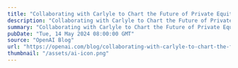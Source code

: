 ```yaml
---
title: "Collaborating with Carlyle to Chart the Future of Private Equity"
description: "Collaborating with Carlyle to Chart the Future of Private Equity"
summary: "Collaborating with Carlyle to Chart the Future of Private Equity"
pubDate: "Tue, 14 May 2024 08:00:00 GMT"
source: "OpenAI Blog"
url: "https://openai.com/blog/collaborating-with-carlyle-to-chart-the-future-of-private-equity"
thumbnail: "/assets/ai-icon.png"
---
```


